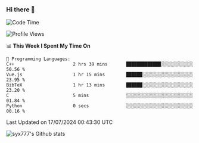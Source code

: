 ### Hi there 👋

<!--
**syx777/syx777** is a ✨ _special_ ✨ repository because its `README.md` (this file) appears on your GitHub profile.

Here are some ideas to get you started:

- 🔭 I’m currently working on ...
- 🌱 I’m currently learning ...
- 👯 I’m looking to collaborate on ...
- 🤔 I’m looking for help with ...
- 💬 Ask me about ...
- 📫 How to reach me: ...
- 😄 Pronouns: ...
- ⚡ Fun fact: ...
-->
<!--START_SECTION:waka-->
![Code Time](http://img.shields.io/badge/Code%20Time-163%20hrs%2047%20mins-blue)

![Profile Views](http://img.shields.io/badge/Profile%20Views-0-blue)

📊 **This Week I Spent My Time On** 

```text
💬 Programming Languages: 
C++                      2 hrs 39 mins       █████████████░░░░░░░░░░░░   50.56 % 
Vue.js                   1 hr 15 mins        ██████░░░░░░░░░░░░░░░░░░░   23.95 % 
BibTeX                   1 hr 13 mins        ██████░░░░░░░░░░░░░░░░░░░   23.20 % 
C                        5 mins              ░░░░░░░░░░░░░░░░░░░░░░░░░   01.84 % 
Python                   0 secs              ░░░░░░░░░░░░░░░░░░░░░░░░░   00.16 % 
```


 Last Updated on 17/07/2024 00:43:30 UTC
<!--END_SECTION:waka-->

![syx777's Github stats](https://github-readme-stats-syx777.vercel.app/api?username=syx777&show_icons=true&count_private=true)
